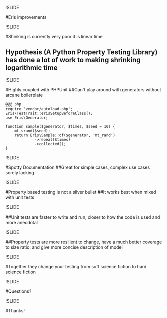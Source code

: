 !SLIDE

#Eris improvements

!SLIDE

#Shinking is currently very poor it is linear time
## Hypothesis (A Python Property Testing Library) has done a lot of work to making shrinking logarithmic time

!SLIDE

#Highly coupled with PHPUnit
##Can't play around with generators without arcane boilerplate

    @@@ php
    require 'vendor/autoload.php';
    Eris\TestTrait::erisSetupBeforeClass();
    use Eris\Generator;

    function sample($generator, $times, $seed = 10) {
        mt_srand($seed);
        return Eris\Sample::of($generator, 'mt_rand')
                 ->repeat($times)
                 ->collected();
    }

!SLIDE

#Spotty Documentation
##Great for simple cases, complex use cases sorely lacking

!SLIDE

#Property based testing is not a silver bullet
##It works best when mixed with unit tests


!SLIDE

##Unit tests are faster to write and run, closer to how the code is used and more anecdotal

!SLIDE

##Property tests are more resilient to change, have a much better coverage to size ratio, and give more concise description of model

!SLIDE

#Together they change your testing from soft science fiction to hard science fiction

!SLIDE

#Questions?

!SLIDE

#Thanks!
